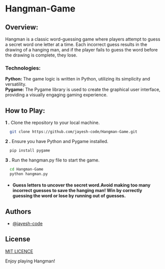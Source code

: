
# Hangman-Game

## Overview:
Hangman is a classic word-guessing game where players attempt to guess a secret word one letter at a time. Each incorrect guess results in the drawing of a hanging man, and if the player fails to guess the word before the drawing is complete, they lose.






### Technologies:

**Python:** The game logic is written in Python, utilizing its simplicity and versatility.    
**Pygame:** The Pygame library is used to create the graphical user interface, providing a visually engaging gaming experience.




## How to Play:
**1 .** Clone the repository to your local machine.
```bash
  git clone https://github.com/jayesh-code/Hangman-Game.git
```
**2 .** Ensure you have Python and Pygame installed.
```bash
  pip install pygame

```
**3 .** Run the hangman.py file to start the game.
```bash
  cd Hangman-Game
  python hangman.py
```
 - #### Guess letters to uncover the secret word.Avoid making too many incorrect guesses to save the hanging man! Win by correctly guessing the word or lose by running out of guesses.


## Authors

- [@jayesh-code](https://github.com/jayesh-code)



## License

[MIT LICENCE](LICENCE)



Enjoy playing Hangman!

